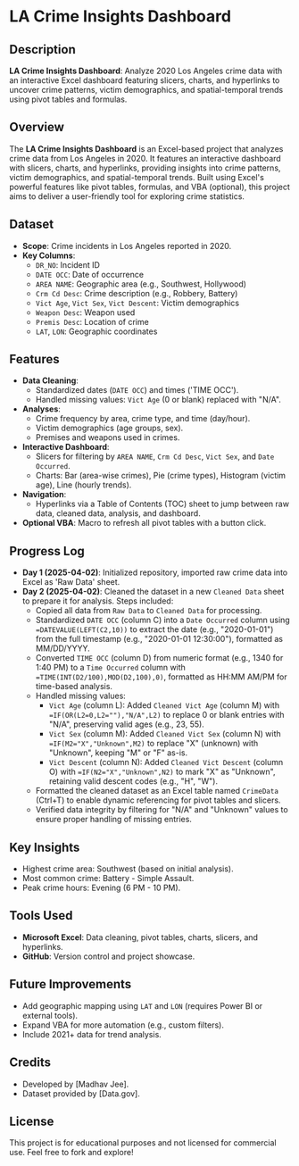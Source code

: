 # LA Crime Insights Dashboard

## Description
**LA Crime Insights Dashboard**: Analyze 2020 Los Angeles crime data with an interactive Excel dashboard featuring slicers, charts, and hyperlinks to uncover crime patterns, 
victim demographics, and spatial-temporal trends using pivot tables and formulas.

## Overview
The **LA Crime Insights Dashboard** is an Excel-based project that analyzes crime data from Los Angeles in 2020. It features an interactive dashboard with slicers, charts, and hyperlinks, 
providing insights into crime patterns, victim demographics, and spatial-temporal trends. Built using Excel's powerful features like pivot tables, formulas, and VBA (optional), this project 
aims to deliver a user-friendly tool for exploring crime statistics.

## Dataset
- **Scope**: Crime incidents in Los Angeles reported in 2020.
- **Key Columns**:
  - `DR_NO`: Incident ID
  - `DATE OCC`: Date of occurrence
  - `AREA NAME`: Geographic area (e.g., Southwest, Hollywood)
  - `Crm Cd Desc`: Crime description (e.g., Robbery, Battery)
  - `Vict Age`, `Vict Sex`, `Vict Descent`: Victim demographics
  - `Weapon Desc`: Weapon used
  - `Premis Desc`: Location of crime
  - `LAT`, `LON`: Geographic coordinates

## Features
- **Data Cleaning**:
  - Standardized dates (`DATE OCC`) and times ('TIME OCC').
  - Handled missing values: `Vict Age` (0 or blank) replaced with "N/A".
- **Analyses**:
  - Crime frequency by area, crime type, and time (day/hour).
  - Victim demographics (age groups, sex).
  - Premises and weapons used in crimes.
- **Interactive Dashboard**:
  - Slicers for filtering by `AREA NAME`, `Crm Cd Desc`, `Vict Sex`, and `Date Occurred`.
  - Charts: Bar (area-wise crimes), Pie (crime types), Histogram (victim age), Line (hourly trends).
- **Navigation**:
  - Hyperlinks via a Table of Contents (TOC) sheet to jump between raw data, cleaned data, analysis, and dashboard.
- **Optional VBA**: Macro to refresh all pivot tables with a button click.

## Progress Log
- **Day 1 (2025-04-02)**: Initialized repository, imported raw crime data into Excel as 'Raw Data' sheet.
- **Day 2 (2025-04-02)**: Cleaned the dataset in a new `Cleaned Data` sheet to prepare it for analysis. Steps included:
  - Copied all data from `Raw Data` to `Cleaned Data` for processing.
  - Standardized `DATE OCC` (column C) into a `Date Occurred` column using `=DATEVALUE(LEFT(C2,10))` to extract the date (e.g., "2020-01-01") from the full timestamp (e.g., "2020-01-01 12:30:00"), formatted as 
    MM/DD/YYYY.
  - Converted `TIME OCC` (column D) from numeric format (e.g., 1340 for 1:40 PM) to a `Time Occurred` column with `=TIME(INT(D2/100),MOD(D2,100),0)`, formatted as HH:MM AM/PM for time-based analysis.
  - Handled missing values:
    - `Vict Age` (column L): Added `Cleaned Vict Age` (column M) with `=IF(OR(L2=0,L2=""),"N/A",L2)` to replace 0 or blank entries with "N/A", preserving valid ages (e.g., 23, 55).
    - `Vict Sex` (column M): Added `Cleaned Vict Sex` (column N) with `=IF(M2="X","Unknown",M2)` to replace "X" (unknown) with "Unknown", keeping "M" or "F" as-is.
    - `Vict Descent` (column N): Added `Cleaned Vict Descent` (column O) with `=IF(N2="X","Unknown",N2)` to mark "X" as "Unknown", retaining valid descent codes (e.g., "H", "W").
  - Formatted the cleaned dataset as an Excel table named `CrimeData` (Ctrl+T) to enable dynamic referencing for pivot tables and slicers.
  - Verified data integrity by filtering for "N/A" and "Unknown" values to ensure proper handling of missing entries.

## Key Insights
- Highest crime area: Southwest (based on initial analysis).
- Most common crime: Battery - Simple Assault.
- Peak crime hours: Evening (6 PM - 10 PM).

## Tools Used
- **Microsoft Excel**: Data cleaning, pivot tables, charts, slicers, and hyperlinks.
- **GitHub**: Version control and project showcase.

## Future Improvements
- Add geographic mapping using `LAT` and `LON` (requires Power BI or external tools).
- Expand VBA for more automation (e.g., custom filters).
- Include 2021+ data for trend analysis.

## Credits
- Developed by [Madhav Jee].
- Dataset provided by [Data.gov].

## License
This project is for educational purposes and not licensed for commercial use. Feel free to fork and explore!
